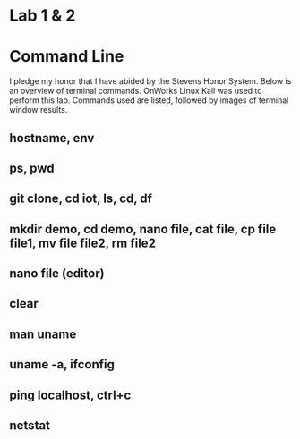 # Lab 1 & 2
# Command Line


I pledge my honor that I have abided by the Stevens Honor System.
Below is an overview of terminal commands. OnWorks Linux Kali was used to perform this lab. Commands used are listed, followed by images of terminal window results.

## hostname, env

## ps, pwd

## git clone, cd iot, ls, cd, df

## mkdir demo, cd demo, nano file, cat file, cp file file1, mv file file2, rm file2

## nano file (editor)

## clear

## man uname

## uname -a, ifconfig

## ping localhost, ctrl+c

## netstat
